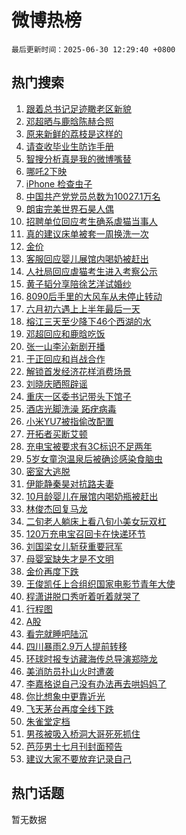 # 微博热榜

`最后更新时间：2025-06-30 12:29:40 +0800`

## 热门搜索

1. [跟着总书记足迹瞰老区新貌](https://m.weibo.cn/search?containerid=100103type%3D1%26t%3D10%26q%3D%23%E8%B7%9F%E7%9D%80%E6%80%BB%E4%B9%A6%E8%AE%B0%E8%B6%B3%E8%BF%B9%E7%9E%B0%E8%80%81%E5%8C%BA%E6%96%B0%E8%B2%8C%23&stream_entry_id=51&isnewpage=1&extparam=seat%3D1%26pos%3D0%26q%3D%2523%25E8%25B7%259F%25E7%259D%2580%25E6%2580%25BB%25E4%25B9%25A6%25E8%25AE%25B0%25E8%25B6%25B3%25E8%25BF%25B9%25E7%259E%25B0%25E8%2580%2581%25E5%258C%25BA%25E6%2596%25B0%25E8%25B2%258C%2523%26dgr%3D0%26filter_type%3Drealtimehot%26stream_entry_id%3D51%26c_type%3D51%26cate%3D10103%26display_time%3D1751257779%26pre_seqid%3D175125777921601598455123)
1. [邓超晒与鹿晗陈赫合照](https://m.weibo.cn/search?containerid=100103type%3D1%26t%3D10%26q%3D%23%E9%82%93%E8%B6%85%E6%99%92%E4%B8%8E%E9%B9%BF%E6%99%97%E9%99%88%E8%B5%AB%E5%90%88%E7%85%A7%23&stream_entry_id=31&isnewpage=1&extparam=seat%3D1%26pos%3D0%26cate%3D5001%26stream_entry_id%3D31%26band_rank%3D1%26q%3D%2523%25E9%2582%2593%25E8%25B6%2585%25E6%2599%2592%25E4%25B8%258E%25E9%25B9%25BF%25E6%2599%2597%25E9%2599%2588%25E8%25B5%25AB%25E5%2590%2588%25E7%2585%25A7%2523%26lcate%3D5001%26flag%3D1%26filter_type%3Drealtimehot%26realpos%3D1%26c_type%3D31%26dgr%3D0%26display_time%3D1751257779%26pre_seqid%3D175125777921601598455123)
1. [原来新鲜的荔枝是这样的](https://m.weibo.cn/search?containerid=100103type%3D1%26t%3D10%26q%3D%E5%8E%9F%E6%9D%A5%E6%96%B0%E9%B2%9C%E7%9A%84%E8%8D%94%E6%9E%9D%E6%98%AF%E8%BF%99%E6%A0%B7%E7%9A%84&stream_entry_id=31&isnewpage=1&extparam=seat%3D1%26pos%3D1%26cate%3D5001%26stream_entry_id%3D31%26band_rank%3D2%26q%3D%25E5%258E%259F%25E6%259D%25A5%25E6%2596%25B0%25E9%25B2%259C%25E7%259A%2584%25E8%258D%2594%25E6%259E%259D%25E6%2598%25AF%25E8%25BF%2599%25E6%25A0%25B7%25E7%259A%2584%26lcate%3D5001%26flag%3D1%26filter_type%3Drealtimehot%26realpos%3D2%26c_type%3D31%26dgr%3D0%26display_time%3D1751257779%26pre_seqid%3D175125777921601598455123)
1. [请查收毕业生防诈手册](https://m.weibo.cn/search?containerid=100103type%3D1%26t%3D10%26q%3D%23%E8%AF%B7%E6%9F%A5%E6%94%B6%E6%AF%95%E4%B8%9A%E7%94%9F%E9%98%B2%E8%AF%88%E6%89%8B%E5%86%8C%23&stream_entry_id=31&isnewpage=1&extparam=seat%3D1%26pos%3D2%26cate%3D5001%26stream_entry_id%3D31%26band_rank%3D3%26q%3D%2523%25E8%25AF%25B7%25E6%259F%25A5%25E6%2594%25B6%25E6%25AF%2595%25E4%25B8%259A%25E7%2594%259F%25E9%2598%25B2%25E8%25AF%2588%25E6%2589%258B%25E5%2586%258C%2523%26lcate%3D5001%26flag%3D1%26filter_type%3Drealtimehot%26realpos%3D3%26c_type%3D31%26dgr%3D0%26display_time%3D1751257779%26pre_seqid%3D175125777921601598455123)
1. [智搜分析真是我的微博嘴替](https://m.weibo.cn/search?containerid=100103type%3D1%26t%3D10%26q%3D%23%E6%99%BA%E6%90%9C%E5%88%86%E6%9E%90%E7%9C%9F%E6%98%AF%E6%88%91%E7%9A%84%E5%BE%AE%E5%8D%9A%E5%98%B4%E6%9B%BF%23&stream_entry_id=31&isnewpage=1&extparam=seat%3D1%26pos%3D3%26cate%3D5001%26is_ad_pos%3D1%26stream_entry_id%3D31%26q%3D%2523%25E6%2599%25BA%25E6%2590%259C%25E5%2588%2586%25E6%259E%2590%25E7%259C%259F%25E6%2598%25AF%25E6%2588%2591%25E7%259A%2584%25E5%25BE%25AE%25E5%258D%259A%25E5%2598%25B4%25E6%259B%25BF%2523%26band_rank%3D4%26dgr%3D0%26adid%3D292400%26lcate%3D5001%26c_type%3D31%26filter_type%3Drealtimehot%26display_time%3D1751257779%26pre_seqid%3D175125777921601598455123)
1. [哪吒2下映](https://m.weibo.cn/search?containerid=100103type%3D1%26t%3D10%26q%3D%23%E5%93%AA%E5%90%922%E4%B8%8B%E6%98%A0%23&stream_entry_id=31&isnewpage=1&extparam=seat%3D1%26pos%3D4%26cate%3D5001%26stream_entry_id%3D31%26band_rank%3D4%26q%3D%2523%25E5%2593%25AA%25E5%2590%25922%25E4%25B8%258B%25E6%2598%25A0%2523%26lcate%3D5001%26flag%3D2%26filter_type%3Drealtimehot%26realpos%3D4%26c_type%3D31%26dgr%3D0%26display_time%3D1751257779%26pre_seqid%3D175125777921601598455123)
1. [iPhone 检查虫子](https://m.weibo.cn/search?containerid=100103type%3D1%26t%3D10%26q%3DiPhone+%E6%A3%80%E6%9F%A5%E8%99%AB%E5%AD%90&stream_entry_id=31&isnewpage=1&extparam=seat%3D1%26pos%3D5%26cate%3D5001%26stream_entry_id%3D31%26band_rank%3D5%26q%3DiPhone%2520%25E6%25A3%2580%25E6%259F%25A5%25E8%2599%25AB%25E5%25AD%2590%26lcate%3D5001%26flag%3D1%26filter_type%3Drealtimehot%26realpos%3D5%26c_type%3D31%26dgr%3D0%26display_time%3D1751257779%26pre_seqid%3D175125777921601598455123)
1. [中国共产党党员总数为10027.1万名](https://m.weibo.cn/search?containerid=100103type%3D1%26t%3D10%26q%3D%23%E4%B8%AD%E5%9B%BD%E5%85%B1%E4%BA%A7%E5%85%9A%E5%85%9A%E5%91%98%E6%80%BB%E6%95%B0%E4%B8%BA10027.1%E4%B8%87%E5%90%8D%23&stream_entry_id=31&isnewpage=1&extparam=seat%3D1%26pos%3D6%26cate%3D5001%26stream_entry_id%3D31%26band_rank%3D6%26q%3D%2523%25E4%25B8%25AD%25E5%259B%25BD%25E5%2585%25B1%25E4%25BA%25A7%25E5%2585%259A%25E5%2585%259A%25E5%2591%2598%25E6%2580%25BB%25E6%2595%25B0%25E4%25B8%25BA10027.1%25E4%25B8%2587%25E5%2590%258D%2523%26lcate%3D5001%26flag%3D0%26filter_type%3Drealtimehot%26realpos%3D6%26c_type%3D31%26dgr%3D0%26display_time%3D1751257779%26pre_seqid%3D175125777921601598455123)
1. [朗宙完美世界石昊人偶](https://m.weibo.cn/search?containerid=100103type%3D1%26t%3D10%26q%3D%23%E6%9C%97%E5%AE%99%E5%AE%8C%E7%BE%8E%E4%B8%96%E7%95%8C%E7%9F%B3%E6%98%8A%E4%BA%BA%E5%81%B6%23&stream_entry_id=31&isnewpage=1&extparam=seat%3D1%26pos%3D7%26cate%3D5001%26is_ad_pos%3D1%26stream_entry_id%3D31%26q%3D%2523%25E6%259C%2597%25E5%25AE%2599%25E5%25AE%258C%25E7%25BE%258E%25E4%25B8%2596%25E7%2595%258C%25E7%259F%25B3%25E6%2598%258A%25E4%25BA%25BA%25E5%2581%25B6%2523%26band_rank%3D7%26dgr%3D0%26adid%3D292384%26lcate%3D5001%26c_type%3D31%26filter_type%3Drealtimehot%26display_time%3D1751257779%26pre_seqid%3D175125777921601598455123)
1. [招聘单位回应考生确系虐猫当事人](https://m.weibo.cn/search?containerid=100103type%3D1%26t%3D10%26q%3D%23%E6%8B%9B%E8%81%98%E5%8D%95%E4%BD%8D%E5%9B%9E%E5%BA%94%E8%80%83%E7%94%9F%E7%A1%AE%E7%B3%BB%E8%99%90%E7%8C%AB%E5%BD%93%E4%BA%8B%E4%BA%BA%23&stream_entry_id=31&isnewpage=1&extparam=seat%3D1%26pos%3D8%26cate%3D5001%26stream_entry_id%3D31%26band_rank%3D7%26q%3D%2523%25E6%258B%259B%25E8%2581%2598%25E5%258D%2595%25E4%25BD%258D%25E5%259B%259E%25E5%25BA%2594%25E8%2580%2583%25E7%2594%259F%25E7%25A1%25AE%25E7%25B3%25BB%25E8%2599%2590%25E7%258C%25AB%25E5%25BD%2593%25E4%25BA%258B%25E4%25BA%25BA%2523%26lcate%3D5001%26flag%3D1%26filter_type%3Drealtimehot%26realpos%3D7%26c_type%3D31%26dgr%3D0%26display_time%3D1751257779%26pre_seqid%3D175125777921601598455123)
1. [真的建议床单被套一周换洗一次](https://m.weibo.cn/search?containerid=100103type%3D1%26t%3D10%26q%3D%E7%9C%9F%E7%9A%84%E5%BB%BA%E8%AE%AE%E5%BA%8A%E5%8D%95%E8%A2%AB%E5%A5%97%E4%B8%80%E5%91%A8%E6%8D%A2%E6%B4%97%E4%B8%80%E6%AC%A1&stream_entry_id=31&isnewpage=1&extparam=seat%3D1%26pos%3D9%26cate%3D5001%26stream_entry_id%3D31%26band_rank%3D8%26q%3D%25E7%259C%259F%25E7%259A%2584%25E5%25BB%25BA%25E8%25AE%25AE%25E5%25BA%258A%25E5%258D%2595%25E8%25A2%25AB%25E5%25A5%2597%25E4%25B8%2580%25E5%2591%25A8%25E6%258D%25A2%25E6%25B4%2597%25E4%25B8%2580%25E6%25AC%25A1%26lcate%3D5001%26flag%3D0%26filter_type%3Drealtimehot%26realpos%3D8%26c_type%3D31%26dgr%3D0%26display_time%3D1751257779%26pre_seqid%3D175125777921601598455123)
1. [金价](https://m.weibo.cn/search?containerid=100103type%3D1%26t%3D10%26q%3D%E9%87%91%E4%BB%B7&stream_entry_id=31&isnewpage=1&extparam=seat%3D1%26pos%3D10%26cate%3D5001%26stream_entry_id%3D31%26band_rank%3D9%26q%3D%25E9%2587%2591%25E4%25BB%25B7%26lcate%3D5001%26flag%3D0%26filter_type%3Drealtimehot%26realpos%3D9%26c_type%3D31%26dgr%3D0%26display_time%3D1751257779%26pre_seqid%3D175125777921601598455123)
1. [客服回应婴儿展馆内喝奶被赶出](https://m.weibo.cn/search?containerid=100103type%3D1%26t%3D10%26q%3D%23%E5%AE%A2%E6%9C%8D%E5%9B%9E%E5%BA%94%E5%A9%B4%E5%84%BF%E5%B1%95%E9%A6%86%E5%86%85%E5%96%9D%E5%A5%B6%E8%A2%AB%E8%B5%B6%E5%87%BA%23&stream_entry_id=31&isnewpage=1&extparam=seat%3D1%26pos%3D11%26cate%3D5001%26stream_entry_id%3D31%26band_rank%3D10%26q%3D%2523%25E5%25AE%25A2%25E6%259C%258D%25E5%259B%259E%25E5%25BA%2594%25E5%25A9%25B4%25E5%2584%25BF%25E5%25B1%2595%25E9%25A6%2586%25E5%2586%2585%25E5%2596%259D%25E5%25A5%25B6%25E8%25A2%25AB%25E8%25B5%25B6%25E5%2587%25BA%2523%26lcate%3D5001%26flag%3D1%26filter_type%3Drealtimehot%26realpos%3D10%26c_type%3D31%26dgr%3D0%26display_time%3D1751257779%26pre_seqid%3D175125777921601598455123)
1. [人社局回应虐猫考生进入考察公示](https://m.weibo.cn/search?containerid=100103type%3D1%26t%3D10%26q%3D%23%E4%BA%BA%E7%A4%BE%E5%B1%80%E5%9B%9E%E5%BA%94%E8%99%90%E7%8C%AB%E8%80%83%E7%94%9F%E8%BF%9B%E5%85%A5%E8%80%83%E5%AF%9F%E5%85%AC%E7%A4%BA%23&stream_entry_id=31&isnewpage=1&extparam=seat%3D1%26pos%3D12%26cate%3D5001%26stream_entry_id%3D31%26band_rank%3D11%26q%3D%2523%25E4%25BA%25BA%25E7%25A4%25BE%25E5%25B1%2580%25E5%259B%259E%25E5%25BA%2594%25E8%2599%2590%25E7%258C%25AB%25E8%2580%2583%25E7%2594%259F%25E8%25BF%259B%25E5%2585%25A5%25E8%2580%2583%25E5%25AF%259F%25E5%2585%25AC%25E7%25A4%25BA%2523%26lcate%3D5001%26flag%3D0%26filter_type%3Drealtimehot%26realpos%3D11%26c_type%3D31%26dgr%3D0%26display_time%3D1751257779%26pre_seqid%3D175125777921601598455123)
1. [黄子韬分享陪徐艺洋试婚纱](https://m.weibo.cn/search?containerid=100103type%3D1%26t%3D10%26q%3D%23%E9%BB%84%E5%AD%90%E9%9F%AC%E5%88%86%E4%BA%AB%E9%99%AA%E5%BE%90%E8%89%BA%E6%B4%8B%E8%AF%95%E5%A9%9A%E7%BA%B1%23&stream_entry_id=31&isnewpage=1&extparam=seat%3D1%26pos%3D13%26cate%3D5001%26stream_entry_id%3D31%26band_rank%3D12%26q%3D%2523%25E9%25BB%2584%25E5%25AD%2590%25E9%259F%25AC%25E5%2588%2586%25E4%25BA%25AB%25E9%2599%25AA%25E5%25BE%2590%25E8%2589%25BA%25E6%25B4%258B%25E8%25AF%2595%25E5%25A9%259A%25E7%25BA%25B1%2523%26lcate%3D5001%26flag%3D1%26filter_type%3Drealtimehot%26realpos%3D12%26c_type%3D31%26dgr%3D0%26display_time%3D1751257779%26pre_seqid%3D175125777921601598455123)
1. [8090后手里的大风车从未停止转动](https://m.weibo.cn/search?containerid=100103type%3D1%26t%3D10%26q%3D%238090%E5%90%8E%E6%89%8B%E9%87%8C%E7%9A%84%E5%A4%A7%E9%A3%8E%E8%BD%A6%E4%BB%8E%E6%9C%AA%E5%81%9C%E6%AD%A2%E8%BD%AC%E5%8A%A8%23&stream_entry_id=31&isnewpage=1&extparam=seat%3D1%26pos%3D14%26cate%3D5001%26stream_entry_id%3D31%26band_rank%3D13%26q%3D%25238090%25E5%2590%258E%25E6%2589%258B%25E9%2587%258C%25E7%259A%2584%25E5%25A4%25A7%25E9%25A3%258E%25E8%25BD%25A6%25E4%25BB%258E%25E6%259C%25AA%25E5%2581%259C%25E6%25AD%25A2%25E8%25BD%25AC%25E5%258A%25A8%2523%26lcate%3D5001%26flag%3D1%26filter_type%3Drealtimehot%26realpos%3D13%26c_type%3D31%26dgr%3D0%26display_time%3D1751257779%26pre_seqid%3D175125777921601598455123)
1. [六月初六遇上上半年最后一天](https://m.weibo.cn/search?containerid=100103type%3D1%26t%3D10%26q%3D%23%E5%85%AD%E6%9C%88%E5%88%9D%E5%85%AD%E9%81%87%E4%B8%8A%E4%B8%8A%E5%8D%8A%E5%B9%B4%E6%9C%80%E5%90%8E%E4%B8%80%E5%A4%A9%23&stream_entry_id=31&isnewpage=1&extparam=seat%3D1%26pos%3D15%26cate%3D5001%26stream_entry_id%3D31%26band_rank%3D14%26q%3D%2523%25E5%2585%25AD%25E6%259C%2588%25E5%2588%259D%25E5%2585%25AD%25E9%2581%2587%25E4%25B8%258A%25E4%25B8%258A%25E5%258D%258A%25E5%25B9%25B4%25E6%259C%2580%25E5%2590%258E%25E4%25B8%2580%25E5%25A4%25A9%2523%26lcate%3D5001%26flag%3D0%26filter_type%3Drealtimehot%26realpos%3D14%26c_type%3D31%26dgr%3D0%26display_time%3D1751257779%26pre_seqid%3D175125777921601598455123)
1. [榕江三天至少降下46个西湖的水](https://m.weibo.cn/search?containerid=100103type%3D1%26t%3D10%26q%3D%23%E6%A6%95%E6%B1%9F%E4%B8%89%E5%A4%A9%E8%87%B3%E5%B0%91%E9%99%8D%E4%B8%8B46%E4%B8%AA%E8%A5%BF%E6%B9%96%E7%9A%84%E6%B0%B4%23&stream_entry_id=31&isnewpage=1&extparam=seat%3D1%26pos%3D16%26cate%3D5001%26stream_entry_id%3D31%26band_rank%3D15%26q%3D%2523%25E6%25A6%2595%25E6%25B1%259F%25E4%25B8%2589%25E5%25A4%25A9%25E8%2587%25B3%25E5%25B0%2591%25E9%2599%258D%25E4%25B8%258B46%25E4%25B8%25AA%25E8%25A5%25BF%25E6%25B9%2596%25E7%259A%2584%25E6%25B0%25B4%2523%26lcate%3D5001%26flag%3D1%26filter_type%3Drealtimehot%26realpos%3D15%26c_type%3D31%26dgr%3D0%26display_time%3D1751257779%26pre_seqid%3D175125777921601598455123)
1. [邓超回应和鹿晗吃饭](https://m.weibo.cn/search?containerid=100103type%3D1%26t%3D10%26q%3D%23%E9%82%93%E8%B6%85%E5%9B%9E%E5%BA%94%E5%92%8C%E9%B9%BF%E6%99%97%E5%90%83%E9%A5%AD%23&stream_entry_id=31&isnewpage=1&extparam=seat%3D1%26pos%3D17%26cate%3D5001%26stream_entry_id%3D31%26band_rank%3D16%26q%3D%2523%25E9%2582%2593%25E8%25B6%2585%25E5%259B%259E%25E5%25BA%2594%25E5%2592%258C%25E9%25B9%25BF%25E6%2599%2597%25E5%2590%2583%25E9%25A5%25AD%2523%26lcate%3D5001%26flag%3D2%26filter_type%3Drealtimehot%26realpos%3D16%26c_type%3D31%26dgr%3D0%26display_time%3D1751257779%26pre_seqid%3D175125777921601598455123)
1. [张一山李沁新剧开播](https://m.weibo.cn/search?containerid=100103type%3D1%26t%3D10%26q%3D%23%E5%BC%A0%E4%B8%80%E5%B1%B1%E6%9D%8E%E6%B2%81%E6%96%B0%E5%89%A7%E5%BC%80%E6%92%AD%23&stream_entry_id=31&isnewpage=1&extparam=seat%3D1%26pos%3D18%26cate%3D5001%26stream_entry_id%3D31%26band_rank%3D17%26q%3D%2523%25E5%25BC%25A0%25E4%25B8%2580%25E5%25B1%25B1%25E6%259D%258E%25E6%25B2%2581%25E6%2596%25B0%25E5%2589%25A7%25E5%25BC%2580%25E6%2592%25AD%2523%26lcate%3D5001%26flag%3D1%26filter_type%3Drealtimehot%26realpos%3D17%26c_type%3D31%26dgr%3D0%26display_time%3D1751257779%26pre_seqid%3D175125777921601598455123)
1. [于正回应和肖战合作](https://m.weibo.cn/search?containerid=100103type%3D1%26t%3D10%26q%3D%23%E4%BA%8E%E6%AD%A3%E5%9B%9E%E5%BA%94%E5%92%8C%E8%82%96%E6%88%98%E5%90%88%E4%BD%9C%23&stream_entry_id=31&isnewpage=1&extparam=seat%3D1%26pos%3D19%26cate%3D5001%26stream_entry_id%3D31%26band_rank%3D18%26q%3D%2523%25E4%25BA%258E%25E6%25AD%25A3%25E5%259B%259E%25E5%25BA%2594%25E5%2592%258C%25E8%2582%2596%25E6%2588%2598%25E5%2590%2588%25E4%25BD%259C%2523%26lcate%3D5001%26flag%3D1%26filter_type%3Drealtimehot%26realpos%3D18%26c_type%3D31%26dgr%3D0%26display_time%3D1751257779%26pre_seqid%3D175125777921601598455123)
1. [解锁首发经济花样消费场景](https://m.weibo.cn/search?containerid=100103type%3D1%26t%3D10%26q%3D%23%E8%A7%A3%E9%94%81%E9%A6%96%E5%8F%91%E7%BB%8F%E6%B5%8E%E8%8A%B1%E6%A0%B7%E6%B6%88%E8%B4%B9%E5%9C%BA%E6%99%AF%23&stream_entry_id=31&isnewpage=1&extparam=seat%3D1%26pos%3D20%26cate%3D5001%26stream_entry_id%3D31%26band_rank%3D19%26q%3D%2523%25E8%25A7%25A3%25E9%2594%2581%25E9%25A6%2596%25E5%258F%2591%25E7%25BB%258F%25E6%25B5%258E%25E8%258A%25B1%25E6%25A0%25B7%25E6%25B6%2588%25E8%25B4%25B9%25E5%259C%25BA%25E6%2599%25AF%2523%26lcate%3D5001%26flag%3D0%26filter_type%3Drealtimehot%26realpos%3D19%26c_type%3D31%26dgr%3D0%26display_time%3D1751257779%26pre_seqid%3D175125777921601598455123)
1. [刘晓庆晒照辟谣](https://m.weibo.cn/search?containerid=100103type%3D1%26t%3D10%26q%3D%23%E5%88%98%E6%99%93%E5%BA%86%E6%99%92%E7%85%A7%E8%BE%9F%E8%B0%A3%23&stream_entry_id=31&isnewpage=1&extparam=seat%3D1%26pos%3D21%26cate%3D5001%26stream_entry_id%3D31%26band_rank%3D20%26q%3D%2523%25E5%2588%2598%25E6%2599%2593%25E5%25BA%2586%25E6%2599%2592%25E7%2585%25A7%25E8%25BE%259F%25E8%25B0%25A3%2523%26lcate%3D5001%26flag%3D1%26filter_type%3Drealtimehot%26realpos%3D20%26c_type%3D31%26dgr%3D0%26display_time%3D1751257779%26pre_seqid%3D175125777921601598455123)
1. [重庆一区委书记带头下馆子](https://m.weibo.cn/search?containerid=100103type%3D1%26t%3D10%26q%3D%23%E9%87%8D%E5%BA%86%E4%B8%80%E5%8C%BA%E5%A7%94%E4%B9%A6%E8%AE%B0%E5%B8%A6%E5%A4%B4%E4%B8%8B%E9%A6%86%E5%AD%90%23&stream_entry_id=31&isnewpage=1&extparam=seat%3D1%26pos%3D22%26cate%3D5001%26stream_entry_id%3D31%26band_rank%3D21%26q%3D%2523%25E9%2587%258D%25E5%25BA%2586%25E4%25B8%2580%25E5%258C%25BA%25E5%25A7%2594%25E4%25B9%25A6%25E8%25AE%25B0%25E5%25B8%25A6%25E5%25A4%25B4%25E4%25B8%258B%25E9%25A6%2586%25E5%25AD%2590%2523%26lcate%3D5001%26flag%3D0%26filter_type%3Drealtimehot%26realpos%3D21%26c_type%3D31%26dgr%3D0%26display_time%3D1751257779%26pre_seqid%3D175125777921601598455123)
1. [酒店光脚洗澡 跖疣病毒](https://m.weibo.cn/search?containerid=100103type%3D1%26t%3D10%26q%3D%E9%85%92%E5%BA%97%E5%85%89%E8%84%9A%E6%B4%97%E6%BE%A1+%E8%B7%96%E7%96%A3%E7%97%85%E6%AF%92&stream_entry_id=31&isnewpage=1&extparam=seat%3D1%26pos%3D23%26cate%3D5001%26stream_entry_id%3D31%26band_rank%3D22%26q%3D%25E9%2585%2592%25E5%25BA%2597%25E5%2585%2589%25E8%2584%259A%25E6%25B4%2597%25E6%25BE%25A1%2520%25E8%25B7%2596%25E7%2596%25A3%25E7%2597%2585%25E6%25AF%2592%26lcate%3D5001%26flag%3D1%26filter_type%3Drealtimehot%26realpos%3D22%26c_type%3D31%26dgr%3D0%26display_time%3D1751257779%26pre_seqid%3D175125777921601598455123)
1. [小米YU7被指偷改配置](https://m.weibo.cn/search?containerid=100103type%3D1%26t%3D10%26q%3D%23%E5%B0%8F%E7%B1%B3YU7%E8%A2%AB%E6%8C%87%E5%81%B7%E6%94%B9%E9%85%8D%E7%BD%AE%23&stream_entry_id=31&isnewpage=1&extparam=seat%3D1%26pos%3D24%26cate%3D5001%26stream_entry_id%3D31%26band_rank%3D23%26q%3D%2523%25E5%25B0%258F%25E7%25B1%25B3YU7%25E8%25A2%25AB%25E6%258C%2587%25E5%2581%25B7%25E6%2594%25B9%25E9%2585%258D%25E7%25BD%25AE%2523%26lcate%3D5001%26flag%3D1%26filter_type%3Drealtimehot%26realpos%3D23%26c_type%3D31%26dgr%3D0%26display_time%3D1751257779%26pre_seqid%3D175125777921601598455123)
1. [开拓者买断艾顿](https://m.weibo.cn/search?containerid=100103type%3D1%26t%3D10%26q%3D%23%E5%BC%80%E6%8B%93%E8%80%85%E4%B9%B0%E6%96%AD%E8%89%BE%E9%A1%BF%23&stream_entry_id=31&isnewpage=1&extparam=seat%3D1%26pos%3D25%26cate%3D5001%26stream_entry_id%3D31%26band_rank%3D24%26q%3D%2523%25E5%25BC%2580%25E6%258B%2593%25E8%2580%2585%25E4%25B9%25B0%25E6%2596%25AD%25E8%2589%25BE%25E9%25A1%25BF%2523%26lcate%3D5001%26flag%3D0%26filter_type%3Drealtimehot%26realpos%3D24%26c_type%3D31%26dgr%3D0%26display_time%3D1751257779%26pre_seqid%3D175125777921601598455123)
1. [充电宝被要求有3C标识不足两年](https://m.weibo.cn/search?containerid=100103type%3D1%26t%3D10%26q%3D%23%E5%85%85%E7%94%B5%E5%AE%9D%E8%A2%AB%E8%A6%81%E6%B1%82%E6%9C%893C%E6%A0%87%E8%AF%86%E4%B8%8D%E8%B6%B3%E4%B8%A4%E5%B9%B4%23&stream_entry_id=31&isnewpage=1&extparam=seat%3D1%26pos%3D26%26cate%3D5001%26stream_entry_id%3D31%26band_rank%3D25%26q%3D%2523%25E5%2585%2585%25E7%2594%25B5%25E5%25AE%259D%25E8%25A2%25AB%25E8%25A6%2581%25E6%25B1%2582%25E6%259C%25893C%25E6%25A0%2587%25E8%25AF%2586%25E4%25B8%258D%25E8%25B6%25B3%25E4%25B8%25A4%25E5%25B9%25B4%2523%26lcate%3D5001%26flag%3D1%26filter_type%3Drealtimehot%26realpos%3D25%26c_type%3D31%26dgr%3D0%26display_time%3D1751257779%26pre_seqid%3D175125777921601598455123)
1. [5岁女童泡温泉后被确诊感染食脑虫](https://m.weibo.cn/search?containerid=100103type%3D1%26t%3D10%26q%3D%235%E5%B2%81%E5%A5%B3%E7%AB%A5%E6%B3%A1%E6%B8%A9%E6%B3%89%E5%90%8E%E8%A2%AB%E7%A1%AE%E8%AF%8A%E6%84%9F%E6%9F%93%E9%A3%9F%E8%84%91%E8%99%AB%23&stream_entry_id=31&isnewpage=1&extparam=seat%3D1%26pos%3D27%26cate%3D5001%26stream_entry_id%3D31%26band_rank%3D26%26q%3D%25235%25E5%25B2%2581%25E5%25A5%25B3%25E7%25AB%25A5%25E6%25B3%25A1%25E6%25B8%25A9%25E6%25B3%2589%25E5%2590%258E%25E8%25A2%25AB%25E7%25A1%25AE%25E8%25AF%258A%25E6%2584%259F%25E6%259F%2593%25E9%25A3%259F%25E8%2584%2591%25E8%2599%25AB%2523%26lcate%3D5001%26flag%3D0%26filter_type%3Drealtimehot%26realpos%3D26%26c_type%3D31%26dgr%3D0%26display_time%3D1751257779%26pre_seqid%3D175125777921601598455123)
1. [密室大逃脱](https://m.weibo.cn/search?containerid=100103type%3D1%26t%3D10%26q%3D%E5%AF%86%E5%AE%A4%E5%A4%A7%E9%80%83%E8%84%B1&stream_entry_id=31&isnewpage=1&extparam=seat%3D1%26pos%3D28%26cate%3D5001%26stream_entry_id%3D31%26band_rank%3D27%26q%3D%25E5%25AF%2586%25E5%25AE%25A4%25E5%25A4%25A7%25E9%2580%2583%25E8%2584%25B1%26lcate%3D5001%26flag%3D1%26filter_type%3Drealtimehot%26realpos%3D27%26c_type%3D31%26dgr%3D0%26display_time%3D1751257779%26pre_seqid%3D175125777921601598455123)
1. [伊能静秦昊对抗路夫妻](https://m.weibo.cn/search?containerid=100103type%3D1%26t%3D10%26q%3D%E4%BC%8A%E8%83%BD%E9%9D%99%E7%A7%A6%E6%98%8A%E5%AF%B9%E6%8A%97%E8%B7%AF%E5%A4%AB%E5%A6%BB&stream_entry_id=31&isnewpage=1&extparam=seat%3D1%26pos%3D29%26cate%3D5001%26stream_entry_id%3D31%26band_rank%3D28%26q%3D%25E4%25BC%258A%25E8%2583%25BD%25E9%259D%2599%25E7%25A7%25A6%25E6%2598%258A%25E5%25AF%25B9%25E6%258A%2597%25E8%25B7%25AF%25E5%25A4%25AB%25E5%25A6%25BB%26lcate%3D5001%26flag%3D1%26filter_type%3Drealtimehot%26realpos%3D28%26c_type%3D31%26dgr%3D0%26display_time%3D1751257779%26pre_seqid%3D175125777921601598455123)
1. [10月龄婴儿在展馆内喝奶瓶被赶出](https://m.weibo.cn/search?containerid=100103type%3D1%26t%3D10%26q%3D%2310%E6%9C%88%E9%BE%84%E5%A9%B4%E5%84%BF%E5%9C%A8%E5%B1%95%E9%A6%86%E5%86%85%E5%96%9D%E5%A5%B6%E7%93%B6%E8%A2%AB%E8%B5%B6%E5%87%BA%23&stream_entry_id=31&isnewpage=1&extparam=seat%3D1%26pos%3D30%26cate%3D5001%26stream_entry_id%3D31%26band_rank%3D29%26q%3D%252310%25E6%259C%2588%25E9%25BE%2584%25E5%25A9%25B4%25E5%2584%25BF%25E5%259C%25A8%25E5%25B1%2595%25E9%25A6%2586%25E5%2586%2585%25E5%2596%259D%25E5%25A5%25B6%25E7%2593%25B6%25E8%25A2%25AB%25E8%25B5%25B6%25E5%2587%25BA%2523%26lcate%3D5001%26flag%3D0%26filter_type%3Drealtimehot%26realpos%3D29%26c_type%3D31%26dgr%3D0%26display_time%3D1751257779%26pre_seqid%3D175125777921601598455123)
1. [林俊杰回复马龙](https://m.weibo.cn/search?containerid=100103type%3D1%26t%3D10%26q%3D%23%E6%9E%97%E4%BF%8A%E6%9D%B0%E5%9B%9E%E5%A4%8D%E9%A9%AC%E9%BE%99%23&stream_entry_id=31&isnewpage=1&extparam=seat%3D1%26pos%3D31%26cate%3D5001%26stream_entry_id%3D31%26band_rank%3D30%26q%3D%2523%25E6%259E%2597%25E4%25BF%258A%25E6%259D%25B0%25E5%259B%259E%25E5%25A4%258D%25E9%25A9%25AC%25E9%25BE%2599%2523%26lcate%3D5001%26flag%3D0%26filter_type%3Drealtimehot%26realpos%3D30%26c_type%3D31%26dgr%3D0%26display_time%3D1751257779%26pre_seqid%3D175125777921601598455123)
1. [二旬老人躺床上看八旬小美女玩双杠](https://m.weibo.cn/search?containerid=100103type%3D1%26t%3D10%26q%3D%E4%BA%8C%E6%97%AC%E8%80%81%E4%BA%BA%E8%BA%BA%E5%BA%8A%E4%B8%8A%E7%9C%8B%E5%85%AB%E6%97%AC%E5%B0%8F%E7%BE%8E%E5%A5%B3%E7%8E%A9%E5%8F%8C%E6%9D%A0&stream_entry_id=31&isnewpage=1&extparam=seat%3D1%26pos%3D32%26cate%3D5001%26stream_entry_id%3D31%26band_rank%3D31%26q%3D%25E4%25BA%258C%25E6%2597%25AC%25E8%2580%2581%25E4%25BA%25BA%25E8%25BA%25BA%25E5%25BA%258A%25E4%25B8%258A%25E7%259C%258B%25E5%2585%25AB%25E6%2597%25AC%25E5%25B0%258F%25E7%25BE%258E%25E5%25A5%25B3%25E7%258E%25A9%25E5%258F%258C%25E6%259D%25A0%26lcate%3D5001%26flag%3D1%26filter_type%3Drealtimehot%26realpos%3D31%26c_type%3D31%26dgr%3D0%26display_time%3D1751257779%26pre_seqid%3D175125777921601598455123)
1. [120万充电宝召回卡在快递环节](https://m.weibo.cn/search?containerid=100103type%3D1%26t%3D10%26q%3D%23120%E4%B8%87%E5%85%85%E7%94%B5%E5%AE%9D%E5%8F%AC%E5%9B%9E%E5%8D%A1%E5%9C%A8%E5%BF%AB%E9%80%92%E7%8E%AF%E8%8A%82%23&stream_entry_id=31&isnewpage=1&extparam=seat%3D1%26pos%3D33%26cate%3D5001%26stream_entry_id%3D31%26band_rank%3D32%26q%3D%2523120%25E4%25B8%2587%25E5%2585%2585%25E7%2594%25B5%25E5%25AE%259D%25E5%258F%25AC%25E5%259B%259E%25E5%258D%25A1%25E5%259C%25A8%25E5%25BF%25AB%25E9%2580%2592%25E7%258E%25AF%25E8%258A%2582%2523%26lcate%3D5001%26flag%3D1%26filter_type%3Drealtimehot%26realpos%3D32%26c_type%3D31%26dgr%3D0%26display_time%3D1751257779%26pre_seqid%3D175125777921601598455123)
1. [刘国梁女儿斩获重要冠军](https://m.weibo.cn/search?containerid=100103type%3D1%26t%3D10%26q%3D%23%E5%88%98%E5%9B%BD%E6%A2%81%E5%A5%B3%E5%84%BF%E6%96%A9%E8%8E%B7%E9%87%8D%E8%A6%81%E5%86%A0%E5%86%9B%23&stream_entry_id=31&isnewpage=1&extparam=seat%3D1%26pos%3D34%26cate%3D5001%26stream_entry_id%3D31%26band_rank%3D33%26q%3D%2523%25E5%2588%2598%25E5%259B%25BD%25E6%25A2%2581%25E5%25A5%25B3%25E5%2584%25BF%25E6%2596%25A9%25E8%258E%25B7%25E9%2587%258D%25E8%25A6%2581%25E5%2586%25A0%25E5%2586%259B%2523%26lcate%3D5001%26flag%3D0%26filter_type%3Drealtimehot%26realpos%3D33%26c_type%3D31%26dgr%3D0%26display_time%3D1751257779%26pre_seqid%3D175125777921601598455123)
1. [母婴室缺失才是不文明](https://m.weibo.cn/search?containerid=100103type%3D1%26t%3D10%26q%3D%E6%AF%8D%E5%A9%B4%E5%AE%A4%E7%BC%BA%E5%A4%B1%E6%89%8D%E6%98%AF%E4%B8%8D%E6%96%87%E6%98%8E&stream_entry_id=31&isnewpage=1&extparam=seat%3D1%26pos%3D35%26cate%3D5001%26stream_entry_id%3D31%26band_rank%3D34%26q%3D%25E6%25AF%258D%25E5%25A9%25B4%25E5%25AE%25A4%25E7%25BC%25BA%25E5%25A4%25B1%25E6%2589%258D%25E6%2598%25AF%25E4%25B8%258D%25E6%2596%2587%25E6%2598%258E%26lcate%3D5001%26flag%3D1%26filter_type%3Drealtimehot%26realpos%3D34%26c_type%3D31%26dgr%3D0%26display_time%3D1751257779%26pre_seqid%3D175125777921601598455123)
1. [金价再度下跌](https://m.weibo.cn/search?containerid=100103type%3D1%26t%3D10%26q%3D%23%E9%87%91%E4%BB%B7%E5%86%8D%E5%BA%A6%E4%B8%8B%E8%B7%8C%23&stream_entry_id=31&isnewpage=1&extparam=seat%3D1%26pos%3D36%26cate%3D5001%26stream_entry_id%3D31%26band_rank%3D35%26q%3D%2523%25E9%2587%2591%25E4%25BB%25B7%25E5%2586%258D%25E5%25BA%25A6%25E4%25B8%258B%25E8%25B7%258C%2523%26lcate%3D5001%26flag%3D1%26filter_type%3Drealtimehot%26realpos%3D35%26c_type%3D31%26dgr%3D0%26display_time%3D1751257779%26pre_seqid%3D175125777921601598455123)
1. [王俊凯任上合组织国家电影节青年大使](https://m.weibo.cn/search?containerid=100103type%3D1%26t%3D10%26q%3D%23%E7%8E%8B%E4%BF%8A%E5%87%AF%E4%BB%BB%E4%B8%8A%E5%90%88%E7%BB%84%E7%BB%87%E5%9B%BD%E5%AE%B6%E7%94%B5%E5%BD%B1%E8%8A%82%E9%9D%92%E5%B9%B4%E5%A4%A7%E4%BD%BF%23&stream_entry_id=31&isnewpage=1&extparam=seat%3D1%26pos%3D37%26cate%3D5001%26stream_entry_id%3D31%26band_rank%3D36%26q%3D%2523%25E7%258E%258B%25E4%25BF%258A%25E5%2587%25AF%25E4%25BB%25BB%25E4%25B8%258A%25E5%2590%2588%25E7%25BB%2584%25E7%25BB%2587%25E5%259B%25BD%25E5%25AE%25B6%25E7%2594%25B5%25E5%25BD%25B1%25E8%258A%2582%25E9%259D%2592%25E5%25B9%25B4%25E5%25A4%25A7%25E4%25BD%25BF%2523%26lcate%3D5001%26flag%3D1%26filter_type%3Drealtimehot%26realpos%3D36%26c_type%3D31%26dgr%3D0%26display_time%3D1751257779%26pre_seqid%3D175125777921601598455123)
1. [程潇讲脱口秀听着听着就哭了](https://m.weibo.cn/search?containerid=100103type%3D1%26t%3D10%26q%3D%E7%A8%8B%E6%BD%87%E8%AE%B2%E8%84%B1%E5%8F%A3%E7%A7%80%E5%90%AC%E7%9D%80%E5%90%AC%E7%9D%80%E5%B0%B1%E5%93%AD%E4%BA%86&stream_entry_id=31&isnewpage=1&extparam=seat%3D1%26pos%3D38%26cate%3D5001%26stream_entry_id%3D31%26band_rank%3D37%26q%3D%25E7%25A8%258B%25E6%25BD%2587%25E8%25AE%25B2%25E8%2584%25B1%25E5%258F%25A3%25E7%25A7%2580%25E5%2590%25AC%25E7%259D%2580%25E5%2590%25AC%25E7%259D%2580%25E5%25B0%25B1%25E5%2593%25AD%25E4%25BA%2586%26lcate%3D5001%26flag%3D1%26filter_type%3Drealtimehot%26realpos%3D37%26c_type%3D31%26dgr%3D0%26display_time%3D1751257779%26pre_seqid%3D175125777921601598455123)
1. [行程图](https://m.weibo.cn/search?containerid=100103type%3D1%26t%3D10%26q%3D%E8%A1%8C%E7%A8%8B%E5%9B%BE&stream_entry_id=31&isnewpage=1&extparam=seat%3D1%26pos%3D39%26cate%3D5001%26stream_entry_id%3D31%26band_rank%3D38%26q%3D%25E8%25A1%258C%25E7%25A8%258B%25E5%259B%25BE%26lcate%3D5001%26flag%3D0%26filter_type%3Drealtimehot%26realpos%3D38%26c_type%3D31%26dgr%3D0%26display_time%3D1751257779%26pre_seqid%3D175125777921601598455123)
1. [A股](https://m.weibo.cn/search?containerid=100103type%3D1%26t%3D10%26q%3DA%E8%82%A1&stream_entry_id=31&isnewpage=1&extparam=seat%3D1%26pos%3D40%26cate%3D5001%26stream_entry_id%3D31%26band_rank%3D39%26q%3DA%25E8%2582%25A1%26lcate%3D5001%26flag%3D0%26filter_type%3Drealtimehot%26realpos%3D39%26c_type%3D31%26dgr%3D0%26display_time%3D1751257779%26pre_seqid%3D175125777921601598455123)
1. [看完就睡吧陆沉](https://m.weibo.cn/search?containerid=100103type%3D1%26t%3D10%26q%3D%E7%9C%8B%E5%AE%8C%E5%B0%B1%E7%9D%A1%E5%90%A7%E9%99%86%E6%B2%89&stream_entry_id=31&isnewpage=1&extparam=seat%3D1%26pos%3D41%26cate%3D5001%26stream_entry_id%3D31%26band_rank%3D40%26q%3D%25E7%259C%258B%25E5%25AE%258C%25E5%25B0%25B1%25E7%259D%25A1%25E5%2590%25A7%25E9%2599%2586%25E6%25B2%2589%26lcate%3D5001%26flag%3D1%26filter_type%3Drealtimehot%26realpos%3D40%26c_type%3D31%26dgr%3D0%26display_time%3D1751257779%26pre_seqid%3D175125777921601598455123)
1. [四川暴雨2.9万人提前转移](https://m.weibo.cn/search?containerid=100103type%3D1%26t%3D10%26q%3D%23%E5%9B%9B%E5%B7%9D%E6%9A%B4%E9%9B%A82.9%E4%B8%87%E4%BA%BA%E6%8F%90%E5%89%8D%E8%BD%AC%E7%A7%BB%23&stream_entry_id=31&isnewpage=1&extparam=seat%3D1%26pos%3D42%26cate%3D5001%26stream_entry_id%3D31%26band_rank%3D41%26q%3D%2523%25E5%259B%259B%25E5%25B7%259D%25E6%259A%25B4%25E9%259B%25A82.9%25E4%25B8%2587%25E4%25BA%25BA%25E6%258F%2590%25E5%2589%258D%25E8%25BD%25AC%25E7%25A7%25BB%2523%26lcate%3D5001%26flag%3D0%26filter_type%3Drealtimehot%26realpos%3D41%26c_type%3D31%26dgr%3D0%26display_time%3D1751257779%26pre_seqid%3D175125777921601598455123)
1. [环球时报专访藏海传总导演郑晓龙](https://m.weibo.cn/search?containerid=100103type%3D1%26t%3D10%26q%3D%23%E7%8E%AF%E7%90%83%E6%97%B6%E6%8A%A5%E4%B8%93%E8%AE%BF%E8%97%8F%E6%B5%B7%E4%BC%A0%E6%80%BB%E5%AF%BC%E6%BC%94%E9%83%91%E6%99%93%E9%BE%99%23&stream_entry_id=31&isnewpage=1&extparam=seat%3D1%26pos%3D43%26cate%3D5001%26stream_entry_id%3D31%26band_rank%3D42%26q%3D%2523%25E7%258E%25AF%25E7%2590%2583%25E6%2597%25B6%25E6%258A%25A5%25E4%25B8%2593%25E8%25AE%25BF%25E8%2597%258F%25E6%25B5%25B7%25E4%25BC%25A0%25E6%2580%25BB%25E5%25AF%25BC%25E6%25BC%2594%25E9%2583%2591%25E6%2599%2593%25E9%25BE%2599%2523%26lcate%3D5001%26flag%3D1%26filter_type%3Drealtimehot%26realpos%3D42%26c_type%3D31%26dgr%3D0%26display_time%3D1751257779%26pre_seqid%3D175125777921601598455123)
1. [美消防员扑山火时遭袭](https://m.weibo.cn/search?containerid=100103type%3D1%26t%3D10%26q%3D%23%E7%BE%8E%E6%B6%88%E9%98%B2%E5%91%98%E6%89%91%E5%B1%B1%E7%81%AB%E6%97%B6%E9%81%AD%E8%A2%AD%23&stream_entry_id=31&isnewpage=1&extparam=seat%3D1%26pos%3D44%26cate%3D5001%26stream_entry_id%3D31%26band_rank%3D43%26q%3D%2523%25E7%25BE%258E%25E6%25B6%2588%25E9%2598%25B2%25E5%2591%2598%25E6%2589%2591%25E5%25B1%25B1%25E7%2581%25AB%25E6%2597%25B6%25E9%2581%25AD%25E8%25A2%25AD%2523%26lcate%3D5001%26flag%3D0%26filter_type%3Drealtimehot%26realpos%3D43%26c_type%3D31%26dgr%3D0%26display_time%3D1751257779%26pre_seqid%3D175125777921601598455123)
1. [李嘉格说自己没有办法再去哄妈妈了](https://m.weibo.cn/search?containerid=100103type%3D1%26t%3D10%26q%3D%23%E6%9D%8E%E5%98%89%E6%A0%BC%E8%AF%B4%E8%87%AA%E5%B7%B1%E6%B2%A1%E6%9C%89%E5%8A%9E%E6%B3%95%E5%86%8D%E5%8E%BB%E5%93%84%E5%A6%88%E5%A6%88%E4%BA%86%23&stream_entry_id=31&isnewpage=1&extparam=seat%3D1%26pos%3D45%26cate%3D5001%26stream_entry_id%3D31%26band_rank%3D44%26q%3D%2523%25E6%259D%258E%25E5%2598%2589%25E6%25A0%25BC%25E8%25AF%25B4%25E8%2587%25AA%25E5%25B7%25B1%25E6%25B2%25A1%25E6%259C%2589%25E5%258A%259E%25E6%25B3%2595%25E5%2586%258D%25E5%258E%25BB%25E5%2593%2584%25E5%25A6%2588%25E5%25A6%2588%25E4%25BA%2586%2523%26lcate%3D5001%26flag%3D1%26filter_type%3Drealtimehot%26realpos%3D44%26c_type%3D31%26dgr%3D0%26display_time%3D1751257779%26pre_seqid%3D175125777921601598455123)
1. [你比想象中更靠近光](https://m.weibo.cn/search?containerid=100103type%3D1%26t%3D10%26q%3D%23%E4%BD%A0%E6%AF%94%E6%83%B3%E8%B1%A1%E4%B8%AD%E6%9B%B4%E9%9D%A0%E8%BF%91%E5%85%89%23&stream_entry_id=31&isnewpage=1&extparam=seat%3D1%26pos%3D46%26cate%3D5001%26stream_entry_id%3D31%26band_rank%3D45%26q%3D%2523%25E4%25BD%25A0%25E6%25AF%2594%25E6%2583%25B3%25E8%25B1%25A1%25E4%25B8%25AD%25E6%259B%25B4%25E9%259D%25A0%25E8%25BF%2591%25E5%2585%2589%2523%26lcate%3D5001%26flag%3D1%26filter_type%3Drealtimehot%26realpos%3D45%26c_type%3D31%26dgr%3D0%26display_time%3D1751257779%26pre_seqid%3D175125777921601598455123)
1. [飞天茅台再度全线下跌](https://m.weibo.cn/search?containerid=100103type%3D1%26t%3D10%26q%3D%23%E9%A3%9E%E5%A4%A9%E8%8C%85%E5%8F%B0%E5%86%8D%E5%BA%A6%E5%85%A8%E7%BA%BF%E4%B8%8B%E8%B7%8C%23&stream_entry_id=31&isnewpage=1&extparam=seat%3D1%26pos%3D47%26cate%3D5001%26stream_entry_id%3D31%26band_rank%3D46%26q%3D%2523%25E9%25A3%259E%25E5%25A4%25A9%25E8%258C%2585%25E5%258F%25B0%25E5%2586%258D%25E5%25BA%25A6%25E5%2585%25A8%25E7%25BA%25BF%25E4%25B8%258B%25E8%25B7%258C%2523%26lcate%3D5001%26flag%3D1%26filter_type%3Drealtimehot%26realpos%3D46%26c_type%3D31%26dgr%3D0%26display_time%3D1751257779%26pre_seqid%3D175125777921601598455123)
1. [朱雀堂定档](https://m.weibo.cn/search?containerid=100103type%3D1%26t%3D10%26q%3D%23%E6%9C%B1%E9%9B%80%E5%A0%82%E5%AE%9A%E6%A1%A3%23&stream_entry_id=31&isnewpage=1&extparam=seat%3D1%26pos%3D48%26cate%3D5001%26stream_entry_id%3D31%26band_rank%3D47%26q%3D%2523%25E6%259C%25B1%25E9%259B%2580%25E5%25A0%2582%25E5%25AE%259A%25E6%25A1%25A3%2523%26lcate%3D5001%26flag%3D1%26filter_type%3Drealtimehot%26realpos%3D47%26c_type%3D31%26dgr%3D0%26display_time%3D1751257779%26pre_seqid%3D175125777921601598455123)
1. [男孩被吸入桥洞大哥死死抓住](https://m.weibo.cn/search?containerid=100103type%3D1%26t%3D10%26q%3D%23%E7%94%B7%E5%AD%A9%E8%A2%AB%E5%90%B8%E5%85%A5%E6%A1%A5%E6%B4%9E%E5%A4%A7%E5%93%A5%E6%AD%BB%E6%AD%BB%E6%8A%93%E4%BD%8F%23&stream_entry_id=31&isnewpage=1&extparam=seat%3D1%26pos%3D49%26cate%3D5001%26stream_entry_id%3D31%26band_rank%3D48%26q%3D%2523%25E7%2594%25B7%25E5%25AD%25A9%25E8%25A2%25AB%25E5%2590%25B8%25E5%2585%25A5%25E6%25A1%25A5%25E6%25B4%259E%25E5%25A4%25A7%25E5%2593%25A5%25E6%25AD%25BB%25E6%25AD%25BB%25E6%258A%2593%25E4%25BD%258F%2523%26lcate%3D5001%26flag%3D1%26filter_type%3Drealtimehot%26realpos%3D48%26c_type%3D31%26dgr%3D0%26display_time%3D1751257779%26pre_seqid%3D175125777921601598455123)
1. [芭莎男士七月刊封面预告](https://m.weibo.cn/search?containerid=100103type%3D1%26t%3D10%26q%3D%23%E8%8A%AD%E8%8E%8E%E7%94%B7%E5%A3%AB%E4%B8%83%E6%9C%88%E5%88%8A%E5%B0%81%E9%9D%A2%E9%A2%84%E5%91%8A%23&stream_entry_id=31&isnewpage=1&extparam=seat%3D1%26pos%3D50%26cate%3D5001%26stream_entry_id%3D31%26band_rank%3D49%26q%3D%2523%25E8%258A%25AD%25E8%258E%258E%25E7%2594%25B7%25E5%25A3%25AB%25E4%25B8%2583%25E6%259C%2588%25E5%2588%258A%25E5%25B0%2581%25E9%259D%25A2%25E9%25A2%2584%25E5%2591%258A%2523%26lcate%3D5001%26flag%3D1%26filter_type%3Drealtimehot%26realpos%3D49%26c_type%3D31%26dgr%3D0%26display_time%3D1751257779%26pre_seqid%3D175125777921601598455123)
1. [建议大家不要放弃记录自己](https://m.weibo.cn/search?containerid=100103type%3D1%26t%3D10%26q%3D%23%E5%BB%BA%E8%AE%AE%E5%A4%A7%E5%AE%B6%E4%B8%8D%E8%A6%81%E6%94%BE%E5%BC%83%E8%AE%B0%E5%BD%95%E8%87%AA%E5%B7%B1%23&stream_entry_id=31&isnewpage=1&extparam=seat%3D1%26pos%3D51%26cate%3D5001%26stream_entry_id%3D31%26band_rank%3D50%26q%3D%2523%25E5%25BB%25BA%25E8%25AE%25AE%25E5%25A4%25A7%25E5%25AE%25B6%25E4%25B8%258D%25E8%25A6%2581%25E6%2594%25BE%25E5%25BC%2583%25E8%25AE%25B0%25E5%25BD%2595%25E8%2587%25AA%25E5%25B7%25B1%2523%26lcate%3D5001%26flag%3D0%26filter_type%3Drealtimehot%26realpos%3D50%26c_type%3D31%26dgr%3D0%26display_time%3D1751257779%26pre_seqid%3D175125777921601598455123)

## 热门话题

暂无数据
